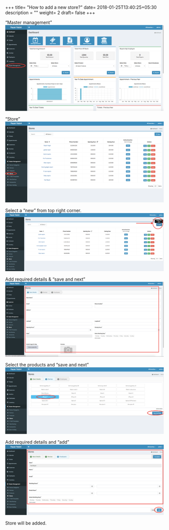 +++
title= "How to add a new store?"
date= 2018-01-25T13:40:25+05:30
description = ""
weight= 2
draft= false
+++



“Master management”
![How to add a new store?](/images/faq's/how_to_add_a_new_store/go_to_master_management.png)

“Store”
![How to add a new store?](/images/faq's/how_to_add_a_new_store/click_store.png)

Select a “new” from top right corner. 
![How to add a new store?](/images/faq's/how_to_add_a_new_store/click_new_from_right_corner.png)

Add required details & “save and next”
![How to add a new store?](/images/faq's/how_to_add_a_new_store/add_the_required_details.png)

Select the products and “save and next”
![How to add a new store?](/images/faq's/how_to_add_a_new_store/select_product_save_next.png)

Add required details and “add”
![How to add a new store?](/images/faq's/how_to_add_a_new_store/add_the_details_and_add.png)

Store will be added.


